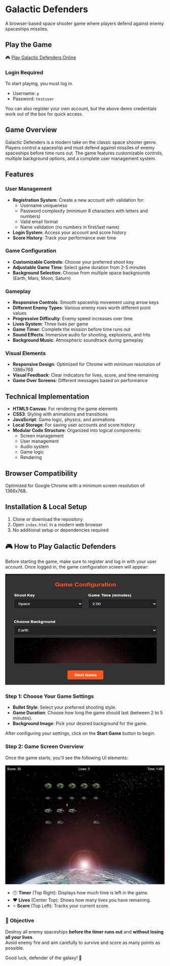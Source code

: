 ﻿# Galactic Defenders

A browser-based space shooter game where players defend against enemy spaceships missiles.


## Play the Game

🎮 [Play Galactic Defenders Online](https://yali4343.github.io/Galactic-Defenders-Web-Game/)

### Login Required

To start playing, you must log in.

- Username: `p`
- Password: `testuser`

You can also register your own account, but the above demo credentials work out of the box for quick access.

## Game Overview

Galactic Defenders is a modern take on the classic space shooter genre. Players control a spaceship and must defend against missiles of enemy spaceships before time runs out. The game features customizable controls, multiple background options, and a complete user management system.

## Features

### User Management

- **Registration System**: Create a new account with validation for:
  - Username uniqueness
  - Password complexity (minimum 8 characters with letters and numbers)
  - Valid email format
  - Name validation (no numbers in first/last name)
- **Login System**: Access your account and score history
- **Score History**: Track your performance over time

### Game Configuration

- **Customizable Controls**: Choose your preferred shoot key
- **Adjustable Game Time**: Select game duration from 2-5 minutes
- **Background Selection**: Choose from multiple space backgrounds (Earth, Mars, Moon, Saturn)

### Gameplay

- **Responsive Controls**: Smooth spaceship movement using arrow keys
- **Different Enemy Types**: Various enemy rows worth different point values
- **Progressive Difficulty**: Enemy speed increases over time
- **Lives System**: Three lives per game
- **Game Timer**: Complete the mission before time runs out
- **Sound Effects**: Immersive audio for shooting, explosions, and hits
- **Background Music**: Atmospheric soundtrack during gameplay

### Visual Elements

- **Responsive Design**: Optimized for Chrome with minimum resolution of 1366x768
- **Visual Feedback**: Clear indicators for lives, score, and time remaining
- **Game Over Screens**: Different messages based on performance

## Technical Implementation

- **HTML5 Canvas**: For rendering the game elements
- **CSS3**: Styling with animations and transitions
- **JavaScript**: Game logic, physics, and animations
- **Local Storage**: For saving user accounts and score history
- **Modular Code Structure**: Organized into logical components:
  - Screen management
  - User management
  - Audio system
  - Game logic
  - Rendering

## Browser Compatibility

Optimized for Google Chrome with a minimum screen resolution of 1366x768.

## Installation & Local Setup

1. Clone or download the repository
2. Open `index.html` in a modern web browser
3. No additional setup or dependencies required

## 🎮 How to Play Galactic Defenders

Before starting the game, make sure to register and log in with your user account. Once logged in, the game configuration screen will appear:

![Configuration Screen](./assets/images/configuration_screen.png)

### Step 1: Choose Your Game Settings

- **Bullet Style**: Select your preferred shooting style.
- **Game Duration**: Choose how long the game should last (between 2 to 5 minutes).
- **Background Image**: Pick your desired background for the game.

After configuring your settings, click on the **Start Game** button to begin.

### Step 2: Game Screen Overview

Once the game starts, you'll see the following UI elements:

![Game Screen](./assets/images/game_screen.png)

- 🕒 **Timer** (Top Right): Displays how much time is left in the game.
- ❤️ **Lives** (Center Top): Shows how many lives you have remaining.
- ⭐ **Score** (Top Left): Tracks your current score.

### 🎯 Objective

Destroy all enemy spaceships **before the timer runs out** and **without losing all your lives**.  
Avoid enemy fire and aim carefully to survive and score as many points as possible.

Good luck, defender of the galaxy! 🚀

